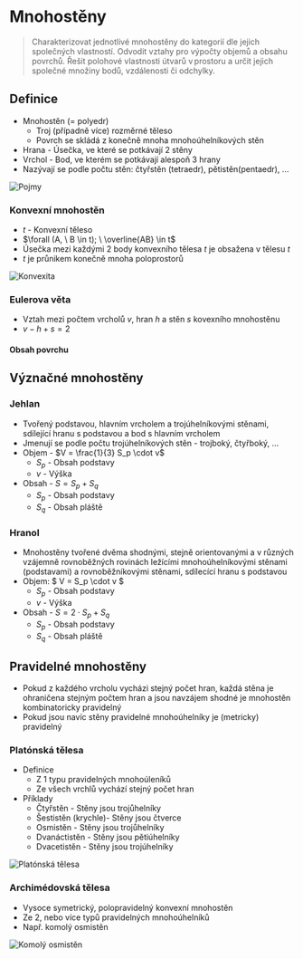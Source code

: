 # Mnohostěny

> Charakterizovat jednotlivé mnohostěny do kategorií dle jejich společných vlastností.
> Odvodit vztahy pro výpočty objemů a obsahu povrchů.
> Řešit polohové vlastnosti útvarů v prostoru a určit jejich společné množiny bodů, vzdálenosti či odchylky.

## Definice

- Mnohostěn (= polyedr)
  - Troj (případně více) rozměrné těleso
  - Povrch se skládá z konečně mnoha mnohoúhelníkových stěn
- Hrana - Úsečka, ve které se potkávají 2 stěny
- Vrchol - Bod, ve kterém se potkávají alespoň 3 hrany
- Nazývají se podle počtu stěn: čtyřstěn (tetraedr), pětistěn(pentaedr), ...

![Pojmy](./pojmy.png)

### Konvexní mnohostěn

- $t$ - Konvexní těleso
- $\forall (A, \ B \in t); \ \overline{AB} \in t$
- Úsečka mezi každými 2 body konvexního tělesa $t$ je obsažena v tělesu $t$
- $t$ je průnikem konečně mnoha poloprostorů

![Konvexita](./konvexita.png)

### Eulerova věta

- Vztah mezi počtem vrcholů $v$, hran $h$ a stěn $s$ kovexního mnohostěnu
- $v - h + s = 2$

#### Obsah povrchu

## Význačné mnohostěny

### Jehlan

- Tvořený podstavou, hlavním vrcholem a trojúhelníkovými stěnami, sdílející hranu s podstavou a bod s hlavním vrcholem
- Jmenují se podle počtu trojúhelníkových stěn - trojboký, čtyřboký, ...
- Objem - $V = \frac{1}{3} S_p \cdot v$
  - $S_p$ - Obsah podstavy
  - $v$ - Výška
- Obsah - $S = S_p + S_q$
  - $S_p$ - Obsah podstavy
  - $S_q$ - Obsah pláště

### Hranol

- Mnohostěny tvořené dvěma shodnými, stejně orientovanými a v různých vzájemně rovnoběžných rovinách ležícími mnohoúhelníkovými stěnami (podstavami) a rovnoběžníkovými stěnami, sdílecící hranu s podstavou
- Objem: $ V = S_p \cdot v $
  - $S_p$ - Obsah podstavy
  - $v$ - Výška
- Obsah - $S = 2 \cdot S_p + S_q$
  - $S_p$ - Obsah podstavy
  - $S_q$ - Obsah pláště

## Pravidelné mnohostěny

- Pokud z každého vrcholu vycházi stejný počet hran, každá stěna je ohraničena stejným počtem hran a jsou navzájem shodné je mnohostěn kombinatoricky pravidelný
- Pokud jsou navíc stěny pravidelné mnohoúhelníky je (metricky) pravidelný

### Platónská tělesa

- Definice
  - Z 1 typu pravidelných mnohoúleníků
  - Ze všech vrchlů vychází stejný počet hran
- Příklady
  - Čtyřstěn - Stěny jsou trojůhelníky
  - Šestistěn (krychle)- Stěny jsou čtverce
  - Osmistěn - Stěny jsou trojůhelníky
  - Dvanáctistěn - Stěny jsou pětiúhelníky
  - Dvacetistěn - Stěny jsou trojúhelníky

![Platónská tělesa](./platonska_telesa.png)

### Archimédovská tělesa

- Vysoce symetrický, polopravidelný konvexní mnohostěn
- Ze 2, nebo více typů pravidelných mnohoúhelníků
- Např. komolý osmistěn

![Komolý osmistěn](./komoly_osmisten.png)
